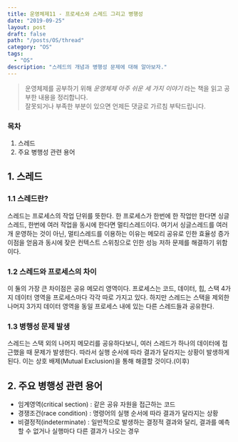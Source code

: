 ```yaml
---
title: 운영체제11 - 프로세스와 스레드 그리고 병행성
date: "2019-09-25"
layout: post
draft: false
path: "/posts/OS/thread"
category: "OS"
tags:
  - "OS"
description: "스레드의 개념과 병행성 문제에 대해 알아보자."
---
```


> 운영체제를 공부하기 위해 *운영체제 아주 쉬운 세 가지 이야기* 라는 책을 읽고 공부한 내용을 정리합니다.  
> 잘못되거나 부족한 부분이 있으면 언제든 댓글로 가르침 부탁드립니다.


### 목차
1. 스레드
2. 주요 병행성 관련 용어
  
## 1. 스레드
### 1.1 스레드란?
스레드는 프로세스의 작업 단위를 뜻한다. 한 프로세스가 한번에 한 작업만 한다면 싱글스레드, 한번에 여러 작업을 동시에 한다면 멀티스레드이다. 여기서 싱글스레드를 여러 개 운영하는 것이 아닌, 멀티스레드를 이용하는 이유는 메모리 공유로 인한 효율성 증가 이점을 얻음과 동시에 잦은 컨텍스트 스위칭으로 인한 성능 저하 문제를 해결하기 위함이다.

### 1.2 스레드와 프로세스의 차이
이 둘의 가장 큰 차이점은 공유 메모리 영역이다. 프로세스는 코드, 데이터, 힙, 스택 4가지 데이터 영역을 프로세스마다 각각 따로 가지고 있다. 하지만 스레드는 스택을 제외한 나머지 3가지 데이터 영역을 동일 프로세스 내에 있는 다른 스레드들과 공유한다.

### 1.3 병행성 문제 발생
스레드는 스택 외의 나머지 메모리를 공유하다보니, 여러 스레드가 하나의 데이터에 접근했을 때 문제가 발생한다. 따라서 실행 순서에 따라 결과가 달라지는 상황이 발생하게 된다. 이는 상호 배제(Mutual Exclusion)을 통해 해결할 것이다.(이후)  
  
    
## 2. 주요 병행성 관련 용어
- 임계영역(critical section) : 같은 공유 자원을 접근하는 코드
- 경쟁조건(race condition) : 명령어의 실행 순서에 따라 결과가 달라지는 상황
- 비결정적(indeterminate) : 일반적으로 발생하는 결정적 결과와 달리, 결과를 예측할 수 없거나 실행마다 다른 결과가 나오는 경우